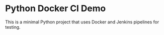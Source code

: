 # Python Docker CI Demo

This is a minimal Python project that uses Docker and Jenkins pipelines for testing.
